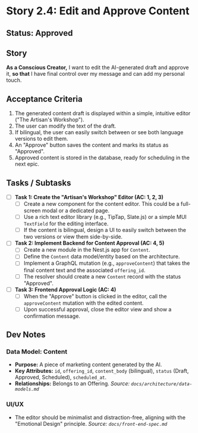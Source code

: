 # Story 2.4: Edit and Approve Content

## Status: Approved

## Story
**As a Conscious Creator,** I want to edit the AI-generated draft and approve it, **so that** I have final control over my message and can add my personal touch.

## Acceptance Criteria
1.  The generated content draft is displayed within a simple, intuitive editor ("The Artisan's Workshop").
2.  The user can modify the text of the draft.
3.  If bilingual, the user can easily switch between or see both language versions to edit them.
4.  An "Approve" button saves the content and marks its status as "Approved".
5.  Approved content is stored in the database, ready for scheduling in the next epic.

## Tasks / Subtasks
- [ ] **Task 1: Create the "Artisan's Workshop" Editor (AC: 1, 2, 3)**
    - [ ] Create a new component for the content editor. This could be a full-screen modal or a dedicated page.
    - [ ] Use a rich text editor library (e.g., TipTap, Slate.js) or a simple MUI `TextField` for the editing interface.
    - [ ] If the content is bilingual, design a UI to easily switch between the two versions or view them side-by-side.
- [ ] **Task 2: Implement Backend for Content Approval (AC: 4, 5)**
    - [ ] Create a new module in the Nest.js app for `Content`.
    - [ ] Define the `Content` data model/entity based on the architecture.
    - [ ] Implement a GraphQL mutation (e.g., `approveContent`) that takes the final content text and the associated `offering_id`.
    - [ ] The resolver should create a new `Content` record with the status "Approved".
- [ ] **Task 3: Frontend Approval Logic (AC: 4)**
    - [ ] When the "Approve" button is clicked in the editor, call the `approveContent` mutation with the edited content.
    - [ ] Upon successful approval, close the editor view and show a confirmation message.

## Dev Notes
### Data Model: Content
*   **Purpose:** A piece of marketing content generated by the AI.
*   **Key Attributes:** `id`, `offering_id`, `content_body` (bilingual), `status` (Draft, Approved, Scheduled), `scheduled_at`.
*   **Relationships:** Belongs to an Offering.
    *Source: `docs/architecture/data-models.md`*
### UI/UX
*   The editor should be minimalist and distraction-free, aligning with the "Emotional Design" principle.
    *Source: `docs/front-end-spec.md`*

